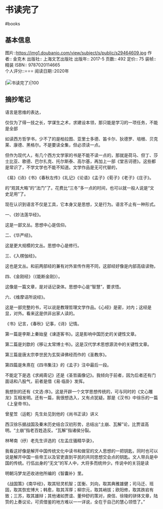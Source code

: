# 书读完了
#books 
## 基本信息

图片::https://img1.doubanio.com/view/subject/s/public/s29464609.jpg
作者:: 金克木
出版社:: 上海文艺出版社
出版年:: 2017-5
页数:: 492
定价:: 75
装帧:: 精装
ISBN:: 9787020114665  
个人评分::⭐⭐⭐
阅读日期::2020年

 [![书读完了}|100](https://img1.doubanio.com/view/subject/s/public/s29464609.jpg )

## 摘抄笔记

语言是思维的表达，

仅仅为了得一技之长，学谋生之术，求建设本领，那只能是学习的一项任务，不能是全部

如读西方哲学书，少不了的是柏拉图、亚里士多德、笛卡尔、狄德罗、培根、贝克莱、康德、黑格尔。不是要读全集，但必须读一点。

但作为现代人，有几个西方文学家的书是不能不读一点的，那就是荷马、但丁、莎士比亚、歌德、巴尔扎克、托尔斯泰、高尔基，再加上一部《堂吉诃德》。这些都是常识了，不学文学也不能不知道。文学作品是无可代替的，

《易》《诗》《书》《春秋左传》《礼记》《论语》《孟子》《荀子》《老子》《庄子》。

的“观其大略”的“法门”了。花费比“三冬”多一点的时间，也可以就一般人说是“文史足用”了。

现在认识到语言不仅是工具，它本身又是思想，又是行为。语言不止有一种形式。

一、《妙法莲华经》。

这是一部文丛。思想中心是信仰。

二、《华严经》。

这是更大规模的文丛。思想中心是修行。

三、《入楞伽经》。

这也是文丛。和前两部经的兼有对外宣传作用不同，这部经好像是内部高级读物，

四、《金刚经》（《能断金刚》）。

这像是一篇文章，是对话记录体。思想中心是“智慧”，要求悟。

六、《维摩诘所说经》。

这是一部完整的书，可以说是教理哲理文学作品。《心经》是密，对内；这经是显，对外。看来这是供非出家人读的。

《书》记言，《春秋》记事，《诗》记情。

第一篇是李斯上秦始皇《谏逐客书》。这是影响中国历史的关键性文章。

第二篇是刘歆的《移让太常博士书》。这是汉代学术思想源流中的关键性文章。

第三篇是唐太宗李世民为玄奘译佛经而作的《圣教序》。

第四篇是朱熹在《四书集注》的《孟子》注中最后一段。

不能定下是选《求阙斋记》还是《圣哲画像记》。我倾向于前者，因为后者还有门面话和八股气，前者是借《易·临卦》发挥。

我想到的还有《文选·序》。这是开辟一个文学思想传统的，可与同时的《文心雕龙》互相发明。还有一篇，我很想选入，又有点犹疑。那是《汉书》中徐乐的一篇《上皇帝书》。

曾星笠（运乾）先生处见到他的《尚书正读》讲义

西汉徐乐据战国及秦末历史结合汉初形势，总结出“土崩、瓦解”论，比贾谊高明。“土崩”指老百姓造反。“瓦解”指诸侯分裂。

林琴南（纾）老先生评选的《左孟庄骚精华录》，

我看这好像是解开中国传统文化中读书和做官的文人思想的一把钥匙，同时也可以说是解开中国一些帝王以及官吏直到平民的共同思想交会点的钥匙。文人带兵是中国的传统。行伍出身的“无文”的军人中，大将多而统帅少。传说中的关羽是读

明朝冯梦龙还收进他所编的《智囊补》里。

《战国策》《南华经》，取其轻灵机智；匡衡、刘向，取其典雅雄健；司马迁、班固，取其恢宏博大；韩愈，取其浑厚；柳宗元，取其峭拔；欧阳修，取其跌宕有致；三苏，取其雄辩；其他诸如贾谊、董仲舒的策对，庾信、徐陵的骈体文章，陆贽的上奏议论，可资借鉴的地方难以一一详说，全在于自己的慧心领悟了。”